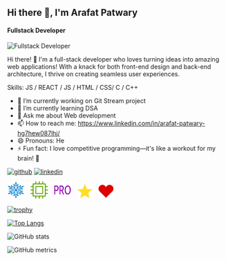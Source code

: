## Hi there 👋, I'm Arafat Patwary
#### Fullstack Developer
![Fullstack Developer](https://www.linkedin.com/in/arafat-patwary-hg7hew087lhj/overlay/background-image/)

Hi there! 👋 I'm a full-stack developer who loves turning ideas into amazing web applications! With a knack for both front-end design and back-end architecture, I thrive on creating seamless user experiences.

Skills: JS / REACT / JS / HTML / CSS/ C / C++

- 🔭 I’m currently working on Git Stream project 
- 🌱 I’m currently learning DSA 
- 💬 Ask me about Web development 
- 📫 How to reach me: https://www.linkedin.com/in/arafat-patwary-hg7hew087lhj/ 
- 😄 Pronouns: He 
- ⚡ Fun fact: I love competitive programming—it's like a workout for my brain! 🧩 


[<img src='https://cdn.jsdelivr.net/npm/simple-icons@3.0.1/icons/github.svg' alt='github' height='40'>](https://github.com/https://github.com/arafat-fullstackdev)  [<img src='https://cdn.jsdelivr.net/npm/simple-icons@3.0.1/icons/linkedin.svg' alt='linkedin' height='40'>](https://www.linkedin.com/in/https://www.linkedin.com/in/arafat-patwary-hg7hew087lhj//)  

<a href='https://archiveprogram.github.com/'><img src='https://raw.githubusercontent.com/acervenky/animated-github-badges/master/assets/acbadge.gif' width='40' height='40'></a> <a href='https://docs.github.com/en/developers'><img src='https://raw.githubusercontent.com/acervenky/animated-github-badges/master/assets/devbadge.gif' width='40' height='40'></a> <a href='https://github.com/pricing'><img src='https://raw.githubusercontent.com/acervenky/animated-github-badges/master/assets/pro.gif' width='40' height='40'></a> <a href='https://stars.github.com/'><img src='https://raw.githubusercontent.com/acervenky/animated-github-badges/master/assets/starbadge.gif' width='35' height='35'></a> <a href='https://docs.github.com/en/github/supporting-the-open-source-community-with-github-sponsors'><img src='https://raw.githubusercontent.com/acervenky/animated-github-badges/master/assets/sponsorbadge.gif' width='35' height='35'></a> 

[![trophy](https://github-profile-trophy.vercel.app/?username=https://github.com/arafat-fullstackdev)](https://github.com/ryo-ma/github-profile-trophy)

[![Top Langs](https://github-readme-stats.vercel.app/api/top-langs/?username=https://github.com/arafat-fullstackdev)](https://github.com/anuraghazra/github-readme-stats)

![GitHub stats](https://github-readme-stats.vercel.app/api?username=https://github.com/arafat-fullstackdev&show_icons=true&count_private=true)  

![GitHub metrics](https://metrics.lecoq.io/https://github.com/arafat-fullstackdev)  

